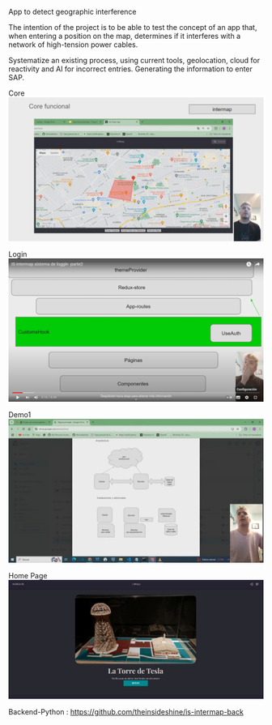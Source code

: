 App to detect geographic interference

The intention of the project is to be able to test the concept of an app that, when entering a position on the map, determines if it interferes with a network of high-tension power cables.

Systematize an existing process, using current tools, geolocation, cloud for reactivity and AI for incorrect entries. Generating the information to enter SAP.



Core
[![Core](public/images/video-presentacion.png)](https://youtu.be/oUnR56ElMRo )

Login
[![Login](public/images/video-login2.png)](https://youtu.be/jTzJwVuOlQM)


Demo1
[![Demo1](public/images/video-demo1.png)](https://youtu.be/O1qhujz8PV0)


Home Page 
![](public/images/tesla.png)




Backend-Python : https://github.com/theinsideshine/is-intermap-back 

